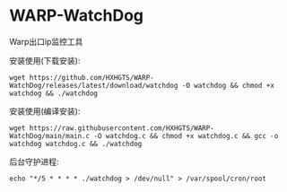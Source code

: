 # WARP-WatchDog
Warp出口ip监控工具

安装使用(下载安装):
```
wget https://github.com/HXHGTS/WARP-WatchDog/releases/latest/download/watchdog -O watchdog && chmod +x watchdog && ./watchdog
```
安装使用(编译安装):
```
wget https://raw.githubusercontent.com/HXHGTS/WARP-WatchDog/main/main.c -O watchdog.c && chmod +x watchdog.c && gcc -o watchdog watchdog.c && ./watchdog
```
后台守护进程:
```
echo "*/5 * * * * ./watchdog > /dev/null" > /var/spool/cron/root
```
